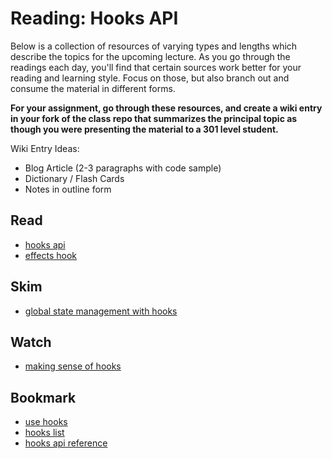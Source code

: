 # Reading: Hooks API

Below is a collection of resources of varying types and lengths which describe the topics for the upcoming lecture.  As you go through the readings each day, you'll find that certain sources work better for your reading and learning style. Focus on those, but also branch out and consume the material in different forms.

**For your assignment, go through these resources, and create a wiki entry in your fork of the class repo that summarizes the principal topic as though you were presenting the material to a 301 level student.**

Wiki Entry Ideas:
* Blog Article (2-3 paragraphs with code sample)
* Dictionary / Flash Cards
* Notes in outline form

## Read
* [hooks api](https://reactjs.org/docs/hooks-overview.html)
* [effects hook](https://reactjs.org/docs/hooks-effect.html)

## Skim
* [global state management with hooks](https://blog.usejournal.com/global-state-management-with-react-hooks-5e453468c5bf)

## Watch
* [making sense of hooks](https://medium.com/@dan_abramov/making-sense-of-react-hooks-fdbde8803889)

## Bookmark
* [use hooks](https://usehooks.com/)
* [hooks list](https://github.com/rehooks/awesome-react-hooks)
* [hooks api reference](https://reactjs.org/docs/hooks-reference.html)





